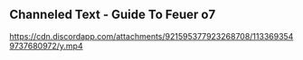 ## Channeled Text - Guide To Feuer o7
https://cdn.discordapp.com/attachments/921595377923268708/1133693549737680972/y.mp4
